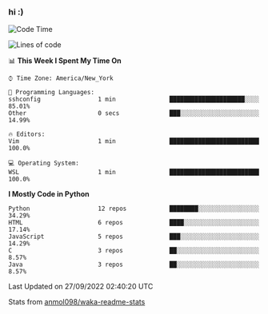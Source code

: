 ### hi :)

<!--START_SECTION:waka-->
![Code Time](http://img.shields.io/badge/Code%20Time-938%20hrs%204%20mins-blue)

![Lines of code](https://img.shields.io/badge/From%20Hello%20World%20I%27ve%20Written-599%20Thousand%20lines%20of%20code-blue)

📊 **This Week I Spent My Time On** 

```text
⌚︎ Time Zone: America/New_York

💬 Programming Languages: 
sshconfig                1 min               █████████████████████░░░░   85.01% 
Other                    0 secs              ███░░░░░░░░░░░░░░░░░░░░░░   14.99%

🔥 Editors: 
Vim                      1 min               █████████████████████████   100.0%

💻 Operating System: 
WSL                      1 min               █████████████████████████   100.0%

```

**I Mostly Code in Python** 

```text
Python                   12 repos            ████████░░░░░░░░░░░░░░░░░   34.29% 
HTML                     6 repos             ████░░░░░░░░░░░░░░░░░░░░░   17.14% 
JavaScript               5 repos             ███░░░░░░░░░░░░░░░░░░░░░░   14.29% 
C                        3 repos             ██░░░░░░░░░░░░░░░░░░░░░░░   8.57% 
Java                     3 repos             ██░░░░░░░░░░░░░░░░░░░░░░░   8.57%

```



 Last Updated on 27/09/2022 02:40:20 UTC
<!--END_SECTION:waka-->

Stats from [anmol098/waka-readme-stats](https://github.com/anmol098/waka-readme-stats)